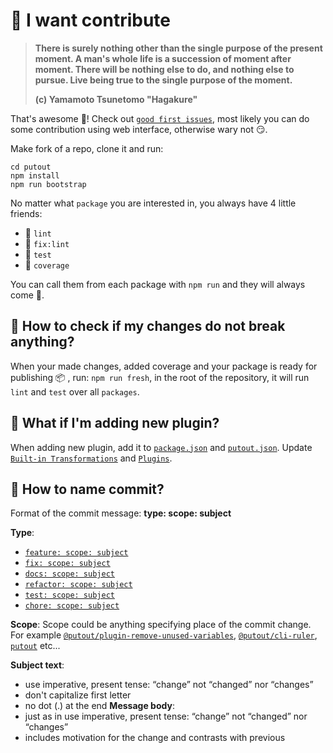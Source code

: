 # 🚀 I want contribute

> **There is surely nothing other than the single purpose of the present moment. A man's whole life is a succession of moment after moment. There will be nothing else to do, and nothing else to pursue. Live being true to the single purpose of the moment.**
>
> **(c) Yamamoto Tsunetomo "Hagakure"**

That's awesome 👏! Check out [`good first issues`](https://github.com/coderaiser/putout/issues?q=is%3Aissue+is%3Aopen+label%3A%22good+first+issue%22),
most likely you can do some contribution using web interface, otherwise wary not 😏.

Make fork of a repo, clone it and run:

```
cd putout
npm install
npm run bootstrap
```

No matter what `package` you are interested in, you always have 4 little friends:

- 🦊 `lint`
- 🐺 `fix:lint`
- 🦏 `test`
- 🦛 `coverage`

You can call them from each package with `npm run` and they will always come 🤙.

## 🤷 How to check if my changes do not break anything?

When your made changes, added coverage and your package is ready for publishing 📦 , run: `npm run fresh`,
in the root of the repository, it will run `lint` and `test` over all `packages`.

## 🤷 What if I'm adding new plugin?

When adding new plugin, add it to [`package.json`](https://github.com/coderaiser/putout/blob/master/packages/putout/package.json) and [`putout.json`](https://github.com/coderaiser/putout/blob/master/packages/putout/putout.json).
Update [`Built-in Transformations`](https://github.com/coderaiser/putout#built-in-transformations) and [`Plugins`](https://github.com/coderaiser/putout#plugins-1).

## 🤷 How to name commit?

Format of the commit message: **type: scope: subject**

**Type**:

- [`feature: scope: subject`](https://github.com/coderaiser/putout/commit/6155a9b8f8b44675f1956db94e3f65a202648d38)
- [`fix: scope: subject`](https://github.com/coderaiser/putout/commit/cccea1f51230bbe663cf386e407f67d0bf32a9ee)
- [`docs: scope: subject`](https://github.com/coderaiser/putout/commit/bf0ee7cae8e1ab38befc8b4586aa750b34483078)
- [`refactor: scope: subject`](https://github.com/coderaiser/putout/commit/0bd6c3400f79e70307161d95580317c1f6d63c41)
- [`test: scope: subject`](https://github.com/coderaiser/putout/issues/82)
- [`chore: scope: subject`](https://github.com/coderaiser/putout/commit/202810ae7debf78b30770cf0cb5d3cdefa83c7ec)

**Scope**:
Scope could be anything specifying place of the commit change.
For example [`@putout/plugin-remove-unused-variables`](https://github.com/coderaiser/putout/blob/master/packages/putout/package.json), [`@putout/cli-ruler`](https://github.com/coderaiser/putout/blob/master/packages/putout/package.json), [`putout`](https://github.com/coderaiser/putout/blob/master/packages/putout/) etc...

**Subject text**:

- use imperative, present tense: “change” not “changed” nor “changes”
- don't capitalize first letter
- no dot (.) at the end
  **Message body**:
- just as in <subject> use imperative, present tense: “change” not “changed” nor “changes”
- includes motivation for the change and contrasts with previous
